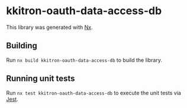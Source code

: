 # kkitron-oauth-data-access-db

This library was generated with [Nx](https://nx.dev).

## Building

Run `nx build kkitron-oauth-data-access-db` to build the library.

## Running unit tests

Run `nx test kkitron-oauth-data-access-db` to execute the unit tests via [Jest](https://jestjs.io).

